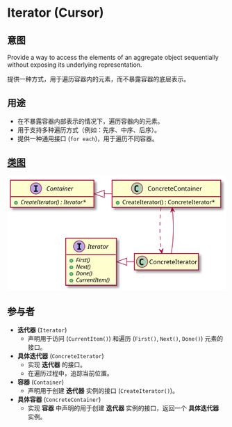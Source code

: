 # Iterator (Cursor)

## 意图
Provide a way to access the elements of an aggregate object sequentially without exposing its underlying representation.

提供一种方式，用于遍历容器内的元素，而不暴露容器的底层表示。

## 用途
- 在不暴露容器内部表示的情况下，遍历容器内的元素。
- 用于支持多种遍历方式（例如：先序、中序、后序）。
- 提供一种通用接口 (`for each`)，用于遍历不同容器。

## [类图](./Class.txt)
![](./Class.svg)

## 参与者
- **迭代器** (`Iterator`)
  - 声明用于访问 (`CurrentItem()`) 和遍历 (`First()`, `Next()`, `Done()`) 元素的接口。
- **具体迭代器** (`ConcreteIterator`)
  - 实现 **迭代器** 的接口。
  - 在遍历过程中，追踪当前位置。
- **容器** (`Container`)
  - 声明用于创建 **迭代器** 实例的接口 (`CreateIterator()`)。
- **具体容器** (`ConcreteContainer`)
  - 实现 **容器** 中声明的用于创建 **迭代器** 实例的接口，返回一个 **具体迭代器** 实例。
